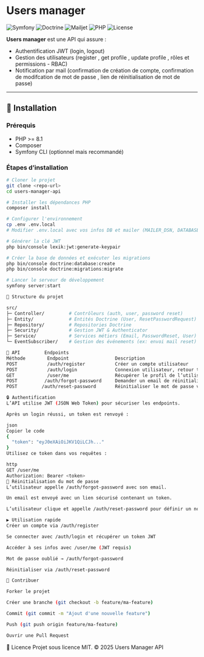 # Users manager

![Symfony](https://img.shields.io/badge/Symfony-7.4.x-green)
![Doctrine](https://img.shields.io/badge/Doctrine-red)
![Mailjet](https://img.shields.io/badge/Mailjet-blue)
![PHP](https://img.shields.io/badge/PHP-8.x-blueviolet)
![License](https://img.shields.io/badge/License-MIT-lightgrey)

**Users manager** est une API qui assure : 

- Authentification JWT (login, logout)  
- Gestion des utilisateurs (register , get profile , update profile , rôles et permissions  - RBAC)
- Notification par mail (confirmation de création de compte, confirmation de modifcation de mot de passe , lien de réinitialisation de mot de passe)

---

## 🚀 Installation

### Prérequis
- PHP >= 8.1  
- Composer  
- Symfony CLI (optionnel mais recommandé)  

### Étapes d’installation

```bash
# Cloner le projet
git clone <repo-url>
cd users-manager-api

# Installer les dépendances PHP
composer install

# Configurer l'environnement
cp .env .env.local
# Modifier .env.local avec vos infos DB et mailer (MAILER_DSN, DATABASE_URL, JWT_PASSPHRASE)

# Générer la clé JWT
php bin/console lexik:jwt:generate-keypair

# Créer la base de données et exécuter les migrations
php bin/console doctrine:database:create
php bin/console doctrine:migrations:migrate

# Lancer le serveur de développement
symfony server:start

📂 Structure du projet

src/
├─ Controller/         # Contrôleurs (auth, user, password reset)
├─ Entity/             # Entités Doctrine (User, ResetPasswordRequest)
├─ Repository/         # Repositories Doctrine
├─ Security/           # Gestion JWT & Authenticator
├─ Service/            # Services métiers (Email, PasswordReset, User)
└─ EventSubscriber/    # Gestion des événements (ex: envoi mail reset)

🔑 API         Endpoints
Méthode	       Endpoint	                Description	                                   Auth
POST	       /auth/register	        Créer un compte utilisateur	                    ❌
POST	       /auth/login	            Connexion utilisateur, retour token JWT	        ❌
GET	           /user/me	                Récupérer le profil de l’utilisateur connecté	✅
POST	      /auth/forgot-password	    Demander un email de réinitialisation	        ❌
POST	     /auth/reset-password	    Réinitialiser le mot de passe via le lien	    ❌

🔒 Authentification
L’API utilise JWT (JSON Web Token) pour sécuriser les endpoints.

Après un login réussi, un token est renvoyé :

json
Copier le code
{
  "token": "eyJ0eXAiOiJKV1QiLCJh..."
}
Utilisez ce token dans vos requêtes :

http
GET /user/me
Authorization: Bearer <token>
📧 Réinitialisation du mot de passe
L’utilisateur appelle /auth/forgot-password avec son email.

Un email est envoyé avec un lien sécurisé contenant un token.

L’utilisateur clique et appelle /auth/reset-password pour définir un nouveau mot de passe.

▶️ Utilisation rapide
Créer un compte via /auth/register

Se connecter avec /auth/login et récupérer un token JWT

Accéder à ses infos avec /user/me (JWT requis)

Mot de passe oublié → /auth/forgot-password

Réinitialiser via /auth/reset-password

🤝 Contribuer

Forker le projet

Créer une branche (git checkout -b feature/ma-feature)

Commit (git commit -m "Ajout d'une nouvelle feature")

Push (git push origin feature/ma-feature)

Ouvrir une Pull Request

```

📄 Licence
Projet sous licence MIT.
© 2025 Users Manager API





